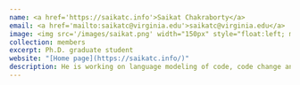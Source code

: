 ```yaml
---
name: <a href='https://saikatc.info'>Saikat Chakraborty</a>
email: <a href='mailto:saikatc@virginia.edu'>saikatc@virginia.edu</a>
image: <img src='/images/saikat.png' width="150px" style="float:left; margin:0px 10px 0px 0px;">
collection: members
excerpt: Ph.D. graduate student
website: "[Home page](https://saikatc.info/)"
description: He is working on language modeling of code, code change analysis. 
---
```


